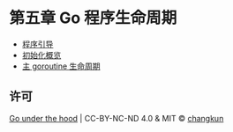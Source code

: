 # 第五章 Go 程序生命周期

- [程序引导](./boot.md)
- [初始化概览](./init.md)
- [主 goroutine 生命周期](./main.md)

## 许可

[Go under the hood](https://github.com/changkun/go-under-the-hood) | CC-BY-NC-ND 4.0 & MIT &copy; [changkun](https://changkun.de)
